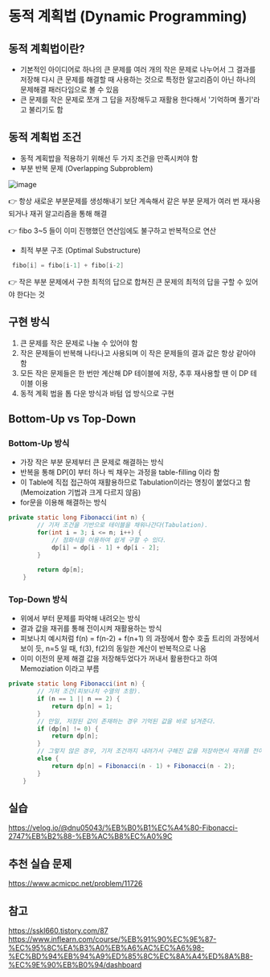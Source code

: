 # 동적 계획법 (Dynamic Programming)

## 동적 계획법이란?
- 기본적인 아이디어로 하나의 큰 문제를 여러 개의 작은 문제로 나누어서 그 결과를 저장해 다시 큰 문제를 해결할 때 사용하는 것으로 특정한 알고리즘이 아닌 하나의 문제해결 패러다임으로 볼 수 있음
- 큰 문제를 작은 문제로 쪼개 그 답을 저장해두고 재활용 한다해서 '기억하며 풀기'라고 불리기도 함

## 동적 계획법 조건
- 동적 계획밥을 적용하기 위해선 두 가지 조건을 만족시켜야 함
- 부분 반복 문제 (Overlapping Subproblem)

![image](https://github.com/harriet221/Teckit_I9_study/assets/148305892/8788a398-99ba-4af4-9695-f8b7f1b8442b)


👉 항상 새로운 부분문제를 생성해내기 보단 계속해서 같은 부분 문제가 여러 번 재사용되거나 재귀 알고리즘을 통해 해결

👉 fibo 3~5 들이 이미 진행했던 연산임에도 불구하고 반복적으로 연산

- 최적 부분 구조 (Optimal Substructure)
 ```java
  fibo[i] = fibo[i-1] + fibo[i-2]
 ```
  👉 작은 부분 문제에서 구한 최적의 답으로 합쳐진 큰 문제의 최적의 답을 구할 수 있어야 한다는 것

## 구현 방식
1. 큰 문제를 작은 문제로 나눌 수 있어야 함
2. 작은 문제들이 반복해 나타나고 사용되며 이 작은 문제들의 결과 값은 항상 같아야 함
3. 모든 작은 문제들은 한 번만 계산해 DP 테이블에 저장, 추후 재사용할 땐 이 DP 테이블 이용
4. 동적 계획 법을 톱 다운 방식과 바텀 업 방식으로 구현

## Bottom-Up vs Top-Down

### Bottom-Up 방식
- 가장 작은 부분 문제부터 큰 문제로 해결하는 방식
- 반복을 통해 DP[0] 부터 하나 씩 채우는 과정을 table-filling 이라 함
- 이 Table에 직접 접근하여 재활용하므로 Tabulation이라는 명칭이 붙었다고 함 (Memoization 기법과 크게 다르지 않음)
- for문을 이용해 해결하는 방식

```java
private static long Fibonacci(int n) {
		// 기저 조건을 기반으로 테이블을 채워나간다(Tabulation).
		for(int i = 3; i <= n; i++) {
			// 점화식을 이용하여 쉽게 구할 수 있다.
			dp[i] = dp[i - 1] + dp[i - 2];
		}
		
		return dp[n];
	}
```

### Top-Down 방식
- 위에서 부터 문제를 파악해 내려오는 방식
- 결과 값을 재귀를 통해 전이시켜 재활용하는 방식
- 피보나치 예시처럼 f(n) = f(n-2) + f(n+1) 의 과정에서 함수 호출 트리의 과정에서 보이 듯, n=5 일 때, f(3), f(2)의 동일한 계산이 반복적으로 나옴
- 이미 이전의 문제 해결 값을 저장해두었다가 꺼내서 활용한다고 하여 Memoziation 이라고 부름

```java
private static long Fibonacci(int n) {
		// 기저 조건(피보나치 수열의 초항).
		if (n == 1 || n == 2) {
			return dp[n] = 1;
		}
		// 만일, 저장된 값이 존재하는 경우 기억된 값을 바로 넘겨준다.
		if (dp[n] != 0) {
			return dp[n];
		}
		// 그렇지 않은 경우, 기저 조건까지 내려가서 구해진 값을 저장하면서 재귀를 전이한다.
		else {
			return dp[n] = Fibonacci(n - 1) + Fibonacci(n - 2);
		}
	}
```

## 실습
https://velog.io/@dnu05043/%EB%B0%B1%EC%A4%80-Fibonacci-2747%EB%B2%88-%EB%AC%B8%EC%A0%9C

## 추천 실습 문제
https://www.acmicpc.net/problem/11726

## 참고
https://sskl660.tistory.com/87
https://www.inflearn.com/course/%EB%91%90%EC%9E%87-%EC%95%8C%EA%B3%A0%EB%A6%AC%EC%A6%98-%EC%BD%94%EB%94%A9%ED%85%8C%EC%8A%A4%ED%8A%B8-%EC%9E%90%EB%B0%94/dashboard
